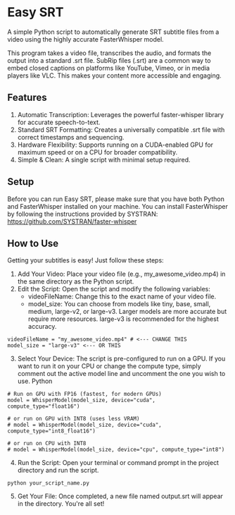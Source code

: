 # **Easy SRT**

A simple Python script to automatically generate SRT subtitle files from a video using the highly accurate FasterWhisper model.

This program takes a video file, transcribes the audio, and formats the output into a standard .srt file. SubRip files (.srt) are a common way to embed closed captions on platforms like YouTube, Vimeo, or in media players like VLC. This makes your content more accessible and engaging.

## **Features**

1. Automatic Transcription: Leverages the powerful faster-whisper library for accurate speech-to-text.
2. Standard SRT Formatting: Creates a universally compatible .srt file with correct timestamps and sequencing.
3. Hardware Flexibility: Supports running on a CUDA-enabled GPU for maximum speed or on a CPU for broader compatibility.
4. Simple & Clean: A single script with minimal setup required.


## **Setup**

Before you can run Easy SRT, please make sure that you have both Python and FasterWhisper installed on your machine.
You can install FasterWhisper by following the instructions provided by SYSTRAN: https://github.com/SYSTRAN/faster-whisper

## **How to Use**

Getting your subtitles is easy! Just follow these steps:

1. Add Your Video: Place your video file (e.g., my_awesome_video.mp4) in the same directory as the Python script.
2. Edit the Script: Open the script and modify the following variables:
    * videoFileName: Change this to the exact name of your video file.
    * model_size: You can choose from models like tiny, base, small, medium, large-v2, or large-v3. Larger models are more accurate but require more resources. large-v3 is recommended for the highest accuracy.

```
videoFileName = "my_awesome_video.mp4" # <--- CHANGE THIS
model_size = "large-v3" <--- OR THIS
```

3. Select Your Device: The script is pre-configured to run on a GPU. If you want to run it on your CPU or change the compute type, simply comment out the active model line and uncomment the one you wish to use.
Python
```
# Run on GPU with FP16 (fastest, for modern GPUs)
model = WhisperModel(model_size, device="cuda", compute_type="float16")

# or run on GPU with INT8 (uses less VRAM)
# model = WhisperModel(model_size, device="cuda", compute_type="int8_float16")

# or run on CPU with INT8
# model = WhisperModel(model_size, device="cpu", compute_type="int8")
```
4. Run the Script: Open your terminal or command prompt in the project directory and run the script.

```
python your_script_name.py
```
5. Get Your File: Once completed, a new file named output.srt will appear in the directory. You're all set!

